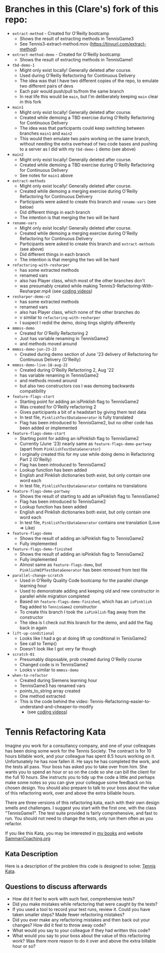 # Branches in this (Clare's) fork of this repo:

- `extract-method` - Created for O'Reilly bootcamp
    - Shows the result of extracting methods in TennisGame3
    - See Tennis3-extract-method.mov (https://tinyurl.com/extract-method)
- `extract-method-demo` - Created for O'Reilly bootcamp
    - Shows the result of extracting methods in TennisGame1
- `tbd-demo-1`
    - Might only exist locally! Generally deleted after course.
    - Used during O'Reilly Refactoring for Continuous Delivery
    - The idea was that I have two different copies of the repo, to emulate two different pairs of devs
    - Each pair would push/pull to/from the same branch
    - In real life this would be `main`, but I'm deliberately keeping `main` clear in this fork
- `main1`
    - Might only exist locally! Generally deleted after course.
    - Created while demoing a TBD exercise during O'Reilly Refactoring for Continuous Delivery
    - The idea was that participants could keep switching between branches `main1` and `main2`
    - This would then emulate two pairs working on the same branch, without needing the extra overhead of two code bases and pushing to a server as I did with my `tbd-demo-1` demo (see above)
- `main2`
    - Might only exist locally! Generally deleted after course.
    - Created while demoing a TBD exercise during O'Reilly Refactoring for Continuous Delivery
    - See notes for `main1` above
- `extract-methods`
    - Might only exist locally! Generally deleted after course.
    - Created while demoing a merging exercise during O'Reilly Refactoring for Continuous Delivery
    - Participants were asked to create this branch and `rename-vars` (see below)
    - Did different things in each branch
    - The intention is that merging the two will be hard
- `rename-vars`
    - Might only exist locally! Generally deleted after course.
    - Created while demoing a merging exercise during O'Reilly Refactoring for Continuous Delivery
    - Participants were asked to create this branch and `extract-methods` (see above)
    - Did different things in each branch
    - The intention is that merging the two will be hard
- `refactoring-with-resharper`
    - has some extracted methods
    - renamed vars
    - also has Player class, which most of the other branches don't
    - was presumably created while making Tennis3-Refactoring-With-Resharper.mp4 (see [coding videos](/organising/private/career/sudbery-software/coding-videos.md))
- `resharper-demo-v2`
    - has some extracted methods
    - renamed vars
    - also has Player class, which none of the other branches do
    - v similar to `refactoring-with-resharper`
    - I suspect I redid the demo, doing tings slightly differently
- `mmmss-demo`
    - Created for O'Reilly Refactoring 2
    - Just has variable renaming in TennisGame2
    - and methods moved around
- `mmmss-demo-jun-23-23`
    - Created during demo section of June '23 delivery of Refactoring for Continuous Delivery (O'Reilly)
- `mmmss-demo-live-18-aug-22`
    - Created during O'Reilly Refactoring 2, Aug '22
    - has variable renaming in TennisGame2
    - and methods moved around
    - but also two constructors cos I was demoing backwards compatibility
- `feature-flags-start`
    - Starting point for adding an isPinklish flag to TennisGame2
    - Was created for O'Reilly refactoring 2
    - Gives participants a bit of a headstart by giving them test data
    - In test file, `PinklishTestDataGenerator` is fully translated
    - Flag has been introduced to TennisGame2, but no other code has been added or implemented
- `feature-flags-demo-start`
    - Starting point for adding an isPinklish flag to TennisGame2
    - Currently (June '23) nearly same as `feature-flags-demo-partway` (apart from `PinklishTestDataGenerator`)
    - I orginally created this for my use while doing demo in Refactoring Part 2 (O'Reilly)
    - Flag has been introduced to TennisGame2
    - Lookup function has been added
    - English and Pinklish dictionaries both exist, but only contain one word each
    - In test file, `PinklishTestDataGenerator` contains no translations
- `feature-flags-demo-partway`
    - Shows the result of starting to add an isPinklish flag to TennisGame2
    - Flag has been introduced to TennisGame2
    - Lookup function has been added
    - English and Pinklish dictionaries both exist, but only contain one word each
    - In test file, `PinklishTestDataGenerator` contains one translation (Love => Like)
- `feature-flags-demo`
    - Shows the result of adding an isPinklish flag to TennisGame2
    - Fully implemented
- `feature-flags-demo-finished`
    - Shows the result of adding an isPinklish flag to TennisGame2
    - Fully implemented
    - Almost same as `feature-flags-demo`, but `PinklishWIPTestDataGenerator` has been removed from test file
- `parallel-change-scratch`
    - Used in O'Reilly Quality Code bootcamp for the parallel change learning hour
    - Used to demonstrate adding and keeping old and new constructor in parallel while migration completed 
    - Based on `feature-flags-demo-finished`, which has an `isPinklish` flag added to `TennisGame2` constructor
    - To create this branch I took the `isPinklish` flag away from the constructor
    - The idea is I check out this branch for the demo, and add the flag back in again
- `lift-up-conditional`
    - Looks like I had a go at doing lift up conditional in TenisGame2
    - See call to Temp()
    - Doesn't look like I got very far though
- `scratch-01`
    - Presumably disposable, prob created during O'Reilly course
    - Changed code is in TennisGame2
    - Looks v similar to `mmmss-demo`
- `when-to-refactor`
    - Created during Siemens learning hour   
    - TennisGame3 has renamed vars
    - points_to_string array created
    - One method extracted
    - This is the code behind the video: Tennis-Refactoring-easier-to-understand-and-cheaper-to-modify
        -  (see [coding videos](/organising/private/career/sudbery-software/coding-videos.md))

# Tennis Refactoring Kata

Imagine you work for a consultancy company, and one of your colleagues has been doing some work for the Tennis Society. The contract is for 10 hours billable work, and your colleague has spent 8.5 hours working on it. Unfortunately he has now fallen ill. He says he has completed the work, and the tests all pass. Your boss has asked you to take over from him. She wants you to spend an hour or so on the code so she can bill the client for the full 10 hours. She instructs you to tidy up the code a little and perhaps make some notes so you can give your colleague some feedback on his chosen design. You should also prepare to talk to your boss about the value of this refactoring work, over and above the extra billable hours.

There are three versions of this refactoring kata, each with their own design smells and challenges. I suggest you start with the first one, with the class "TennisGame1". The test suite provided is fairly comprehensive, and fast to run. You should not need to change the tests, only run them often as you refactor.

If you like this Kata, you may be interested in [my books](https://leanpub.com/u/emilybache) and website [SammanCoaching.org](https://sammancoaching.org)

## Kata Description

Here is a description of the problem this code is designed to solve: [Tennis Kata](https://sammancoaching.org/kata_descriptions/tennis.html).

## Questions to discuss afterwards

* How did it feel to work with such fast, comprehensive tests?
* Did you make mistakes while refactoring that were caught by the tests?
* If you used a tool to record your test runs, review it. Could you have taken smaller steps? Made fewer refactoring mistakes?
* Did you ever make any refactoring mistakes and then back out your changes? How did it feel to throw away code?
* What would you say to your colleague if they had written this code?
* What would you say to your boss about the value of this refactoring work? Was there more reason to do it over and above the extra billable hour or so?
